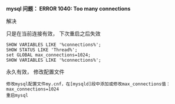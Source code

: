 **mysql 问题： ERROR 1040: Too many connections**

解决

只是在当前连接有效， 下次重启之后失效

```
SHOW VARIABLES LIKE '%connections%';
SHOW STATUS LIKE 'Thread%';
set GLOBAL max_connections=1024;
SHOW VARIABLES LIKE '%connections%';
```

永久有效， 修改配置文件

```
修改mysql配置文件my.cnf，在[mysqld]段中添加或修改max_connections值：
max_connections=1024
重启mysql
```

